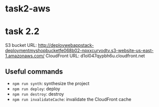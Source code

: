 # task2-aws

# task 2.2
S3 bucket URL: http://deploywebappstack-deploymentmyshopbucketfe068b02-npxxcurvodtv.s3-website-us-east-1.amazonaws.com/
CloudFront URL: d1ol047qypbh6u.cloudfront.net

## Useful commands
* `npm run synth`: synthesize the project
* `npm run deploy`: deploy
* `npm run destroy`: destroy
* `npm run invalidateCache`: invalidate the CloudFront cache

